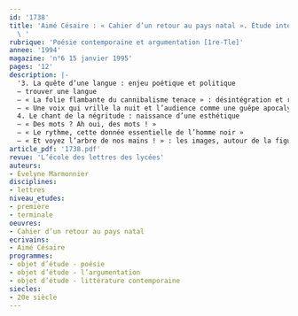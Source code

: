 ```yaml
---
id: '1738'
title: 'Aimé Césaire : « Cahier d’un retour au pays natal ». Étude intégrale (2/3).
  \ '
rubrique: 'Poésie contemporaine et argumentation [1re-Tle]'
annee: '1994'
magazine: 'n°6 15 janvier 1995'
pages: '12'
description: |-
  '3. La quête d’une langue : enjeu poétique et politique
  – trouver une langue
  – « La folie flambante du cannibalisme tenace » : désintégration et recréation de la langue française
  – « Une voix qui vrille la nuit et l’audience comme une guêpe apocalyptique » : les enjeux de la création d’une langue
  4. Le chant de la négritude : naissance d’une esthétique
  – « Des mots ? Ah oui, des mots ! »
  – « Le rythme, cette donnée essentielle de l’homme noir »
  – « Et voyez l’arbre de nos mains ! » : les images, autour de la figure centrale du Nègre'
article_pdf: '1738.pdf'
revue: 'L’école des lettres des lycées'
auteurs:
- Évelyne Marmonnier
disciplines:
- lettres
niveau_etudes:
- première
- terminale
oeuvres:
- Cahier d’un retour au pays natal
ecrivains:
- Aimé Césaire
programmes:
- objet d’étude - poésie
- objet d’étude - l’argumentation
- objet d’étude - littérature contemporaine
siecles:
- 20e siècle
---
```

